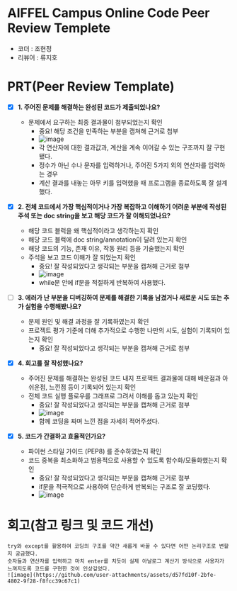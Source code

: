 # AIFFEL Campus Online Code Peer Review Templete
- 코더 : 조현정
- 리뷰어 : 류지호


# PRT(Peer Review Template)
- [x]  **1. 주어진 문제를 해결하는 완성된 코드가 제출되었나요?**
    - 문제에서 요구하는 최종 결과물이 첨부되었는지 확인
        - 중요! 해당 조건을 만족하는 부분을 캡쳐해 근거로 첨부
        - ![image](https://github.com/user-attachments/assets/97f834ee-7b21-4f8f-85eb-9a8e19ded2ca)
        - 각 연산자에 대한 결과값과, 계산을 계속 이어갈 수 있는 구조까지 잘 구현됐다.
        - 정수가 아닌 수나 문자를 입력하거나, 주어진 5가지 외의 연산자를 입력하는 경우
        - 계산 결과를 내놓는 아무 키를 입력했을 때 프로그램을 종료하도록 잘 설계했다.

    
- [x]  **2. 전체 코드에서 가장 핵심적이거나 가장 복잡하고 이해하기 어려운 부분에 작성된 
  주석 또는 doc string을 보고 해당 코드가 잘 이해되었나요?**
    - 해당 코드 블럭을 왜 핵심적이라고 생각하는지 확인
    - 해당 코드 블럭에 doc string/annotation이 달려 있는지 확인
    - 해당 코드의 기능, 존재 이유, 작동 원리 등을 기술했는지 확인
    - 주석을 보고 코드 이해가 잘 되었는지 확인
        - 중요! 잘 작성되었다고 생각되는 부분을 캡쳐해 근거로 첨부
        - ![image](https://github.com/user-attachments/assets/83f256a1-1d76-458d-b596-369e1ae774dd)
        - while문 안에 if문을 적절하게 반복하여 사용했다.

  
- [ ]  **3. 에러가 난 부분을 디버깅하여 문제를 해결한 기록을 남겼거나
  새로운 시도 또는 추가 실험을 수행해봤나요?**
    - 문제 원인 및 해결 과정을 잘 기록하였는지 확인
    - 프로젝트 평가 기준에 더해 추가적으로 수행한 나만의 시도, 
      실험이 기록되어 있는지 확인
        - 중요! 잘 작성되었다고 생각되는 부분을 캡쳐해 근거로 첨부
  
- [x]  **4. 회고를 잘 작성했나요?**
    - 주어진 문제를 해결하는 완성된 코드 내지 프로젝트 결과물에 대해
    배운점과 아쉬운점, 느낀점 등이 기록되어 있는지 확인
    - 전체 코드 실행 플로우를 그래프로 그려서 이해를 돕고 있는지 확인
        - 중요! 잘 작성되었다고 생각되는 부분을 캡쳐해 근거로 첨부
        - ![image](https://github.com/user-attachments/assets/af8e1e77-159a-41dd-8c84-ceac9a91579f)
        - 함께 코딩을 짜며 느낀 점을 자세히 적어주셨다.

    
- [x]  **5. 코드가 간결하고 효율적인가요?**
    - 파이썬 스타일 가이드 (PEP8) 를 준수하였는지 확인
    - 코드 중복을 최소화하고 범용적으로 사용할 수 있도록 함수화/모듈화했는지 확인
        - 중요! 잘 작성되었다고 생각되는 부분을 캡쳐해 근거로 첨부
        - if문을 적극적으로 사용하여 단순하게 반복되는 구조로 잘 코딩했다.
        - ![image](https://github.com/user-attachments/assets/eaf6ac07-d392-4cdc-b750-88991ec5fa82)



# 회고(참고 링크 및 코드 개선)
```
try와 except를 활용하여 코딩의 구조를 약간 새롭게 바꿀 수 있다면 어떤 논리구조로 변할지 궁금했다.
숫자들과 연산자를 입력하고 마치 enter를 치듯이 실제 아날로그 계산기 방식으로 사용자가 느껴지도록 코드를 구현한 것이 인상깊었다.
![image](https://github.com/user-attachments/assets/d57fd10f-2bfe-4802-9f28-f8fcc39c67c1)

```
